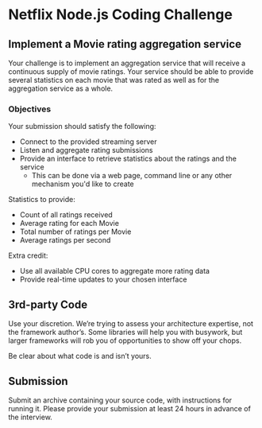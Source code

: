 # Netflix Node.js Coding Challenge

## Implement a Movie rating aggregation service
Your challenge is to implement an aggregation service that will receive a continuous supply of 
movie ratings. Your service should be able to provide several statistics on each movie that was 
rated as well as for the aggregation service as a whole.
 
### Objectives
Your submission should satisfy the following:

* Connect to the provided streaming server
* Listen and aggregate rating submissions
* Provide an interface to retrieve statistics about the ratings and the service
    * This can be done via a web page, command line or any other mechanism you'd like to create

Statistics to provide:

* Count of all ratings received
* Average rating for each Movie
* Total number of ratings per Movie
* Average ratings per second

Extra credit:

* Use all available CPU cores to aggregate more rating data
* Provide real-time updates to your chosen interface

## 3rd-party Code
   
Use your discretion. We’re trying to assess your architecture expertise, not the framework 
author’s. Some libraries will help you with busywork, but larger frameworks will rob you of 
opportunities to show off your chops.

Be clear about what code is and isn’t yours.

## Submission
  
Submit an archive containing your source code, with instructions for running it. Please 
provide your submission at least 24 hours in advance of the interview.
